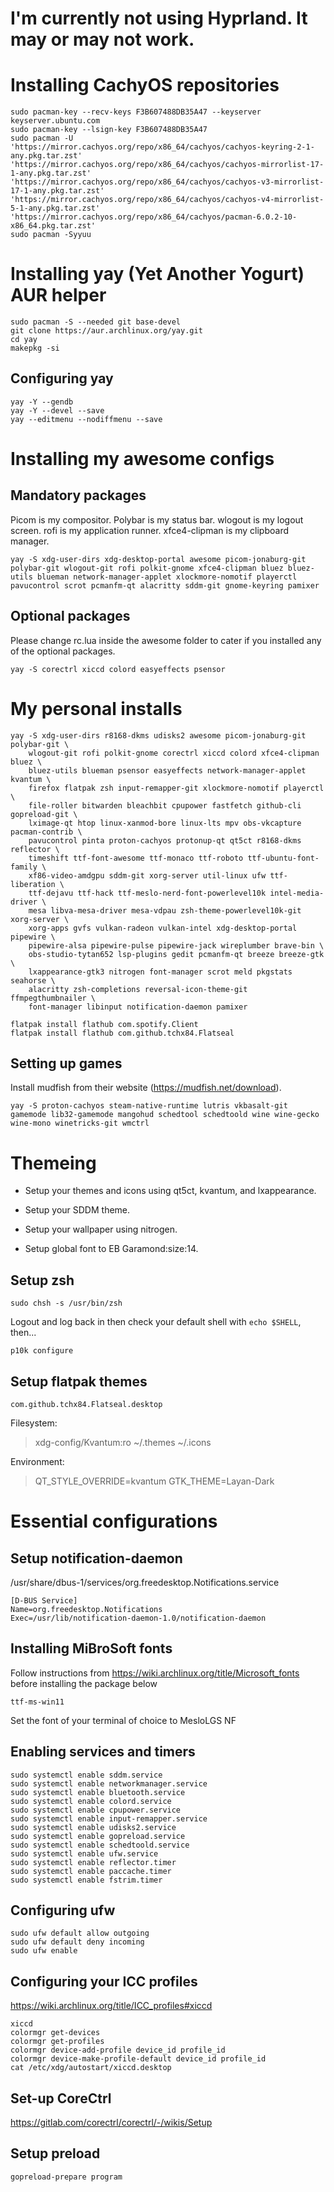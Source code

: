# I'm currently not using Hyprland. It may or may not work.

# Installing CachyOS repositories

```
sudo pacman-key --recv-keys F3B607488DB35A47 --keyserver keyserver.ubuntu.com
sudo pacman-key --lsign-key F3B607488DB35A47
sudo pacman -U 'https://mirror.cachyos.org/repo/x86_64/cachyos/cachyos-keyring-2-1-any.pkg.tar.zst' 'https://mirror.cachyos.org/repo/x86_64/cachyos/cachyos-mirrorlist-17-1-any.pkg.tar.zst' 'https://mirror.cachyos.org/repo/x86_64/cachyos/cachyos-v3-mirrorlist-17-1-any.pkg.tar.zst' 'https://mirror.cachyos.org/repo/x86_64/cachyos/cachyos-v4-mirrorlist-5-1-any.pkg.tar.zst' 'https://mirror.cachyos.org/repo/x86_64/cachyos/pacman-6.0.2-10-x86_64.pkg.tar.zst'
sudo pacman -Syyuu
```

# Installing yay (Yet Another Yogurt) AUR helper

```
sudo pacman -S --needed git base-devel
git clone https://aur.archlinux.org/yay.git
cd yay
makepkg -si
```

## Configuring yay

```
yay -Y --gendb
yay -Y --devel --save
yay --editmenu --nodiffmenu --save
```

# Installing my awesome configs

## Mandatory packages

Picom is my compositor. Polybar is my status bar. wlogout is my logout screen. rofi is my application runner. xfce4-clipman is my clipboard manager.

```
yay -S xdg-user-dirs xdg-desktop-portal awesome picom-jonaburg-git polybar-git wlogout-git rofi polkit-gnome xfce4-clipman bluez bluez-utils blueman network-manager-applet xlockmore-nomotif playerctl pavucontrol scrot pcmanfm-qt alacritty sddm-git gnome-keyring pamixer
```

## Optional packages

Please change rc.lua inside the awesome folder to cater if you installed any of the optional packages.

```
yay -S corectrl xiccd colord easyeffects psensor
```

# My personal installs

```
yay -S xdg-user-dirs r8168-dkms udisks2 awesome picom-jonaburg-git polybar-git \
	wlogout-git rofi polkit-gnome corectrl xiccd colord xfce4-clipman bluez \
	bluez-utils blueman psensor easyeffects network-manager-applet kvantum \
	firefox flatpak zsh input-remapper-git xlockmore-nomotif playerctl \
	file-roller bitwarden bleachbit cpupower fastfetch github-cli gopreload-git \
	lximage-qt htop linux-xanmod-bore linux-lts mpv obs-vkcapture pacman-contrib \
	pavucontrol pinta proton-cachyos protonup-qt qt5ct r8168-dkms reflector \
	timeshift ttf-font-awesome ttf-monaco ttf-roboto ttf-ubuntu-font-family \
	xf86-video-amdgpu sddm-git xorg-server util-linux ufw ttf-liberation \
	ttf-dejavu ttf-hack ttf-meslo-nerd-font-powerlevel10k intel-media-driver \
	mesa libva-mesa-driver mesa-vdpau zsh-theme-powerlevel10k-git xorg-server \
	xorg-apps gvfs vulkan-radeon vulkan-intel xdg-desktop-portal pipewire \
	pipewire-alsa pipewire-pulse pipewire-jack wireplumber brave-bin \
	obs-studio-tytan652 lsp-plugins gedit pcmanfm-qt breeze breeze-gtk \
	lxappearance-gtk3 nitrogen font-manager scrot meld pkgstats seahorse \
	alacritty zsh-completions reversal-icon-theme-git ffmpegthumbnailer \
	font-manager libinput notification-daemon pamixer

flatpak install flathub com.spotify.Client
flatpak install flathub com.github.tchx84.Flatseal
```

## Setting up games

Install mudfish from their website (https://mudfish.net/download).

```
yay -S proton-cachyos steam-native-runtime lutris vkbasalt-git gamemode lib32-gamemode mangohud schedtool schedtoold wine wine-gecko wine-mono winetricks-git wmctrl
```

# Themeing

- Setup your themes and icons using qt5ct, kvantum, and lxappearance.

- Setup your SDDM theme.

- Setup your wallpaper using nitrogen.

- Setup global font to EB Garamond:size:14.

## Setup zsh

```
sudo chsh -s /usr/bin/zsh
```

Logout and log back in then check your default shell with `echo $SHELL`, then...

```
p10k configure
```

## Setup flatpak themes

```
com.github.tchx84.Flatseal.desktop
```

Filesystem:

> xdg-config/Kvantum:ro
> ~/.themes
> ~/.icons

Environment:

> QT_STYLE_OVERRIDE=kvantum
> GTK_THEME=Layan-Dark

# Essential configurations

## Setup notification-daemon

/usr/share/dbus-1/services/org.freedesktop.Notifications.service

```
[D-BUS Service]
Name=org.freedesktop.Notifications
Exec=/usr/lib/notification-daemon-1.0/notification-daemon
```

## Installing MiBroSoft fonts

Follow instructions from https://wiki.archlinux.org/title/Microsoft_fonts before installing the package below

```
ttf-ms-win11
```

Set the font of your terminal of choice to MesloLGS NF

## Enabling services and timers

```
sudo systemctl enable sddm.service
sudo systemctl enable networkmanager.service
sudo systemctl enable bluetooth.service
sudo systemctl enable colord.service
sudo systemctl enable cpupower.service
sudo systemctl enable input-remapper.service
sudo systemctl enable udisks2.service
sudo systemctl enable gopreload.service
sudo systemctl enable schedtoold.service
sudo systemctl enable ufw.service
sudo systemctl enable reflector.timer
sudo systemctl enable paccache.timer
sudo systemctl enable fstrim.timer
```

## Configuring ufw

```
sudo ufw default allow outgoing
sudo ufw default deny incoming
sudo ufw enable
```

## Configuring your ICC profiles

https://wiki.archlinux.org/title/ICC_profiles#xiccd

```
xiccd
colormgr get-devices
colormgr get-profiles
colormgr device-add-profile device_id profile_id
colormgr device-make-profile-default device_id profile_id
cat /etc/xdg/autostart/xiccd.desktop
```

## Set-up CoreCtrl

https://gitlab.com/corectrl/corectrl/-/wikis/Setup

## Setup preload

```
gopreload-prepare program
```
